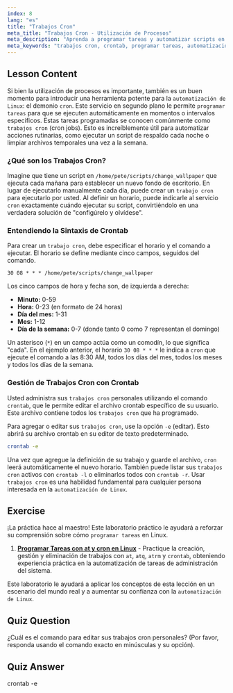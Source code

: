 ```yaml
---
index: 8
lang: "es"
title: "Trabajos Cron"
meta_title: "Trabajos Cron - Utilización de Procesos"
meta_description: "Aprenda a programar tareas y automatizar scripts en Linux usando trabajos cron. Esta guía cubre la sintaxis de crontab, comandos esenciales como crontab -e, y ejemplos prácticos para principiantes."
meta_keywords: "trabajos cron, crontab, programar tareas, automatización Linux, comandos Linux, Linux para principiantes, tutorial Linux, crontab -e, cron"
---
```


## Lesson Content

Si bien la utilización de procesos es importante, también es un buen momento para introducir una herramienta potente para la `automatización de Linux`: el demonio `cron`. Este servicio en segundo plano le permite `programar tareas` para que se ejecuten automáticamente en momentos o intervalos específicos. Estas tareas programadas se conocen comúnmente como `trabajos cron` (cron jobs). Esto es increíblemente útil para automatizar acciones rutinarias, como ejecutar un script de respaldo cada noche o limpiar archivos temporales una vez a la semana.

### ¿Qué son los Trabajos Cron?

Imagine que tiene un script en `/home/pete/scripts/change_wallpaper` que ejecuta cada mañana para establecer un nuevo fondo de escritorio. En lugar de ejecutarlo manualmente cada día, puede crear un `trabajo cron` para ejecutarlo por usted. Al definir un horario, puede indicarle al servicio `cron` exactamente cuándo ejecutar su script, convirtiéndolo en una verdadera solución de "configúrelo y olvídese".

### Entendiendo la Sintaxis de Crontab

Para crear un `trabajo cron`, debe especificar el horario y el comando a ejecutar. El horario se define mediante cinco campos, seguidos del comando.

```plaintext
30 08 * * * /home/pete/scripts/change_wallpaper
```

Los cinco campos de hora y fecha son, de izquierda a derecha:

- **Minuto:** 0-59
- **Hora:** 0-23 (en formato de 24 horas)
- **Día del mes:** 1-31
- **Mes:** 1-12
- **Día de la semana:** 0-7 (donde tanto 0 como 7 representan el domingo)

Un asterisco (`*`) en un campo actúa como un comodín, lo que significa "cada". En el ejemplo anterior, el horario `30 08 * * *` le indica a `cron` que ejecute el comando a las 8:30 AM, todos los días del mes, todos los meses y todos los días de la semana.

### Gestión de Trabajos Cron con Crontab

Usted administra sus `trabajos cron` personales utilizando el comando `crontab`, que le permite editar el archivo crontab específico de su usuario. Este archivo contiene todos los `trabajos cron` que ha programado.

Para agregar o editar sus `trabajos cron`, use la opción `-e` (editar). Esto abrirá su archivo crontab en su editor de texto predeterminado.

```bash
crontab -e
```

Una vez que agregue la definición de su trabajo y guarde el archivo, `cron` leerá automáticamente el nuevo horario. También puede listar sus `trabajos cron` activos con `crontab -l` o eliminarlos todos con `crontab -r`. Usar `trabajos cron` es una habilidad fundamental para cualquier persona interesada en la `automatización de Linux`.

## Exercise

¡La práctica hace al maestro! Este laboratorio práctico le ayudará a reforzar su comprensión sobre cómo `programar tareas` en Linux.

1. **[Programar Tareas con at y cron en Linux](https://labex.io/es/labs/comptia-schedule-tasks-with-at-and-cron-in-linux-590870)** - Practique la creación, gestión y eliminación de trabajos con `at`, `atq`, `atrm` y `crontab`, obteniendo experiencia práctica en la automatización de tareas de administración del sistema.

Este laboratorio le ayudará a aplicar los conceptos de esta lección en un escenario del mundo real y a aumentar su confianza con la `automatización de Linux`.

## Quiz Question

¿Cuál es el comando para editar sus trabajos cron personales? (Por favor, responda usando el comando exacto en minúsculas y su opción).

## Quiz Answer

crontab -e
